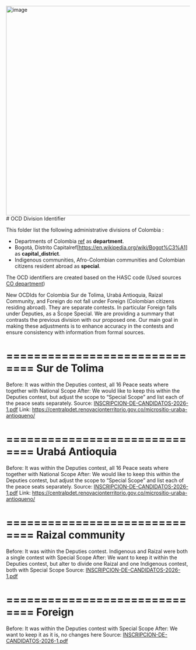 <img width="1083" height="573" alt="image" src="https://github.com/user-attachments/assets/672c5dce-1282-4f92-92ed-ea88248abb20" /># OCD Division Identifier

This folder list the following administrative divisions of Colombia : 
* Departments of Colombia
  [ref](https://en.wikipedia.org/wiki/Departments_of_Colombia) as **department**.
*  Bogotá, Distrito Capitalref[https://en.wikipedia.org/wiki/Bogot%C3%A1] as
   **capital_district**.
*  Indigenous communities, Afro-Colombian communities and Colombian citizens resident abroad as **special**.


The OCD identifiers are created based on the HASC code (Used sources [CO department](http://www.statoids.com/uco.html))


New OCDIds for Colombia
Sur de Tolima, Urabá Antioquia, Raizal Community, and Foreign do not fall under Foreign (Colombian citizens residing abroad). They are separate contests. In particular Foreign falls under Deputies, as a Scope Special.
We are providing a summary that contrasts the previous division with our proposed one. Our main goal in making these adjustments is to enhance accuracy in the contests and ensure consistency with information from formal sources.

==============================
Sur de Tolima
==============================
Before: It was within the Deputies contest, all 16 Peace seats where together with National Scope
After:  We would like to keep this within the Deputies contest, but adjust the scope to “Special Scope” 
        and list each of the peace seats separately.
Source: [INSCRIPCION-DE-CANDIDATOS-2026-1.pdf](https://moe.org.co/wp-content/uploads/2025/03/INSCRIPCION-DE-CANDIDATOS-2026-1.pdf)
Link:   https://centralpdet.renovacionterritorio.gov.co/micrositio-uraba-antioqueno/


==============================
Urabá Antioquia
==============================
Before: It was within the Deputies contest, all 16 Peace seats where together with National Scope
After:  We would like to keep this within the Deputies contest, but adjust the scope to “Special Scope” 
        and list each of the peace seats separately.
Source: [INSCRIPCION-DE-CANDIDATOS-2026-1.pdf](https://moe.org.co/wp-content/uploads/2025/03/INSCRIPCION-DE-CANDIDATOS-2026-1.pdf)
Link:   https://centralpdet.renovacionterritorio.gov.co/micrositio-uraba-antioqueno/


==============================
Raizal community
==============================
Before: It was within the Deputies contest. Indigenous and Raizal were both a single contest with Special Scope
After:  We want to keep it within the Deputies contest, but alter to divide one Raizal and one Indigenous contest, 
        both with Special Scope
Source: [INSCRIPCION-DE-CANDIDATOS-2026-1.pdf](https://moe.org.co/wp-content/uploads/2025/03/INSCRIPCION-DE-CANDIDATOS-2026-1.pdf)


==============================
Foreign
==============================
Before: It was within the Deputies contest with Special Scope
After:  We want to keep it as it is, no changes here
Source: [INSCRIPCION-DE-CANDIDATOS-2026-1.pdf](https://moe.org.co/wp-content/uploads/2025/03/INSCRIPCION-DE-CANDIDATOS-2026-1.pdf)
